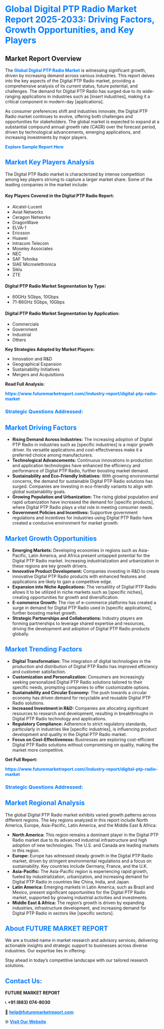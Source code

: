 <h1 style="color: #007BFF;">Global Digital PTP Radio Market Report 2025-2033: Driving Factors, Growth Opportunities, and Key Players</h1>

<section id="overview">
<h2>Market Report Overview</h2>
<p>The <a href="https://www.futuremarketreport.com//industry-report/digital-ptp-radio-market" style="color: #007BFF; text-decoration: none;"><strong>Global Digital PTP Radio Market</strong></a> is witnessing significant growth, driven by increasing demand across various industries. This report delves into the key aspects of the Digital PTP Radio market, providing a comprehensive analysis of its current status, future potential, and challenges. The demand for Digital PTP Radio has surged due to its wide-ranging applications in industries such as [insert industries], making it a critical component in modern-day [applications].</p>
<p>As consumer preferences shift and industries innovate, the Digital PTP Radio market continues to evolve, offering both challenges and opportunities for stakeholders. The global market is expected to expand at a substantial compound annual growth rate (CAGR) over the forecast period, driven by technological advancements, emerging applications, and increasing investments by major players.</p>
</section>

<section id="overview">
<p><a href="https://www.futuremarketreport.com//request-sample/reportId=91912" style="color: #007BFF; text-decoration: none;"><strong>Explore Sample Report Here</strong></a></p>
</section>

<section id="key-players">
<h2 style="color: #007BFF;">Market Key Players Analysis</h2>
<p>The Digital PTP Radio market is characterized by intense competition among key players striving to capture a larger market share. Some of the leading companies in the market include:</p>
<h4>Key Players Covered in the Digital PTP Radio Report:</h4>
<ul><li>Alcatel-Lucent</li><li>Aviat Networks</li><li>Ceragon Networks</li><li>DragonWave</li><li>ELVA-1</li><li>Ericsson</li><li>Huawei</li><li>Intracom Telecom</li><li>Moseley Associates</li><li>NEC</li><li>SAF Tehnika</li><li>SIAE Microelettronica</li><li>Siklu</li><li>ZTE</li></ul>
<h4>Digital PTP Radio Market Segmentation by Type:</h4>
<ul><li>60GHz 5Gbps, 10Gbps</li><li>71-86GHz 5Gbps, 10Gbps</li></ul>

<h4>Digital PTP Radio Market Segmentation by Application:</h4>
<ul><li>Commercials</li><li>Government</li><li>Industrial</li><li>Others</li></ul>
<p><strong>Key Strategies Adopted by Market Players:</strong></p>
<ul>
<li>Innovation and R&D</li>
<li>Geographical Expansion</li>
<li>Sustainability Initiatives</li>
<li>Mergers and Acquisitions</li>
</ul>
</section>

<section>
<p><strong>Read Full Analysis: </strong></p><a href="https://www.futuremarketreport.com//industry-report/digital-ptp-radio-market" style="color: #007BFF; text-decoration: none;"><strong>https://www.futuremarketreport.com//industry-report/digital-ptp-radio-market</strong></a>
<h3 style="color: #007BFF;">Strategic Questions Addressed:</h3>
</section>

<section id="driving-factors">
<h2 style="color: #007BFF;">Market Driving Factors</h2>
<ul>
<li><strong>Rising Demand Across Industries:</strong> The increasing adoption of Digital PTP Radio in industries such as [specific industries] is a major growth driver. Its versatile applications and cost-effectiveness make it a preferred choice among manufacturers.</li>
<li><strong>Technological Advancements:</strong> Continuous innovations in production and application technologies have enhanced the efficiency and performance of Digital PTP Radio, further boosting market demand.</li>
<li><strong>Sustainability and Eco-Friendly Initiatives:</strong> With growing environmental concerns, the demand for sustainable Digital PTP Radio solutions has surged. Companies are investing in eco-friendly variants to align with global sustainability goals.</li>
<li><strong>Growing Population and Urbanization:</strong> The rising global population and rapid urbanization have increased the demand for [specific products], where Digital PTP Radio plays a vital role in meeting consumer needs.</li>
<li><strong>Government Policies and Incentives:</strong> Supportive government regulations and incentives for industries using Digital PTP Radio have created a conducive environment for market growth.</li>
</ul>
</section>

<section id="growth-opportunities">
<h2 style="color: #007BFF;">Market Growth Opportunities</h2>
<ul>
<li><strong>Emerging Markets:</strong> Developing economies in regions such as Asia-Pacific, Latin America, and Africa present untapped potential for the Digital PTP Radio market. Increasing industrialization and urbanization in these regions are key growth drivers.</li>
<li><strong>Innovative Product Development:</strong> Companies investing in R&D to create innovative Digital PTP Radio products with enhanced features and applications are likely to gain a competitive edge.</li>
<li><strong>Expansion into Niche Applications:</strong> The versatility of Digital PTP Radio allows it to be utilized in niche markets such as [specific niches], creating opportunities for growth and diversification.</li>
<li><strong>E-commerce Growth:</strong> The rise of e-commerce platforms has created a surge in demand for Digital PTP Radio used in [specific applications], further boosting market growth.</li>
<li><strong>Strategic Partnerships and Collaborations:</strong> Industry players are forming partnerships to leverage shared expertise and resources, driving the development and adoption of Digital PTP Radio products globally.</li>
</ul>
</section>

<section id="trending-factors">
<h2 style="color: #007BFF;">Market Trending Factors</h2>
<ul>
<li><strong>Digital Transformation:</strong> The integration of digital technologies in the production and distribution of Digital PTP Radio has improved efficiency and customer satisfaction.</li>
<li><strong>Customization and Personalization:</strong> Consumers are increasingly seeking personalized Digital PTP Radio solutions tailored to their specific needs, prompting companies to offer customizable options.</li>
<li><strong>Sustainability and Circular Economy:</strong> The push towards a circular economy has driven demand for recyclable and reusable Digital PTP Radio solutions.</li>
<li><strong>Increased Investment in R&D:</strong> Companies are allocating significant resources to research and development, resulting in breakthroughs in Digital PTP Radio technology and applications.</li>
<li><strong>Regulatory Compliance:</strong> Adherence to strict regulatory standards, particularly in industries like [specific industries], is influencing product development and quality in the Digital PTP Radio market.</li>
<li><strong>Focus on Cost-Effectiveness:</strong> Businesses are exploring cost-efficient Digital PTP Radio solutions without compromising on quality, making the market more competitive.</li>
</ul>
</section>

<section>
<p><strong>Get Full Report: </strong></p><a href="https://www.futuremarketreport.com//industry-report/digital-ptp-radio-market" style="color: #007BFF; text-decoration: none;"><strong>https://www.futuremarketreport.com//industry-report/digital-ptp-radio-market</strong></a>
<h3 style="color: #007BFF;">Strategic Questions Addressed:</h3>
</section>


<section id="regional-analysis">
<h2 style="color: #007BFF;">Market Regional Analysis</h2>
<p>The global Digital PTP Radio market exhibits varied growth patterns across different regions. The key regions analyzed in this report include North America, Europe, Asia-Pacific, Latin America, and the Middle East & Africa:</p>
<ul>
<li><strong>North America:</strong> This region remains a dominant player in the Digital PTP Radio market due to its advanced industrial infrastructure and high adoption of new technologies. The U.S. and Canada are leading markets in this region.</li>
<li><strong>Europe:</strong> Europe has witnessed steady growth in the Digital PTP Radio market, driven by stringent environmental regulations and a focus on sustainability. Key countries include Germany, France, and the U.K.</li>
<li><strong>Asia-Pacific:</strong> The Asia-Pacific region is experiencing rapid growth, fueled by industrialization, urbanization, and increasing demand for Digital PTP Radio in countries like China, India, and Japan.</li>
<li><strong>Latin America:</strong> Emerging markets in Latin America, such as Brazil and Mexico, present significant opportunities for the Digital PTP Radio market, supported by growing industrial activities and investments.</li>
<li><strong>Middle East & Africa:</strong> The region’s growth is driven by expanding industries, infrastructure development, and increasing demand for Digital PTP Radio in sectors like [specific sectors].</li>
</ul>
</section>

<footer>
<h2 style="color: #007BFF;">About FUTURE MARKET REPORT</h2>
<p>We are a trusted name in market research and advisory services, delivering actionable insights and strategic support to businesses across diverse industries. Our expertise lies in offering:</p>

<p>Stay ahead in today’s competitive landscape with our tailored research solutions.</p>

<h2 style="color: #007BFF;">Contact Us:</h2>
<p><strong>FUTURE MARKET REPORT</strong></p>
<p>📞 <strong>+91 (883) 074-8030</strong></p>
<p>📧 <strong><a href="mailto:help@futuremarketreport.com" style="color: #007BFF;">help@futuremarketreport.com</a></strong></p>
<p>🌐 <strong><a href="https://www.futuremarketreport.com/" style="color: #007BFF;">Visit Our Website</a></strong></p>
</footer>